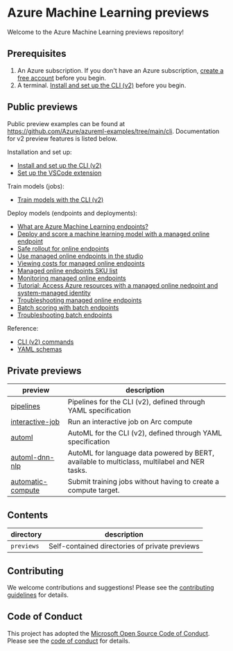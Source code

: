 # Azure Machine Learning previews

Welcome to the Azure Machine Learning previews repository!

## Prerequisites

1. An Azure subscription. If you don't have an Azure subscription, [create a free account](https://aka.ms/AMLFree) before you begin.
2. A terminal. [Install and set up the CLI (v2)](https://docs.microsoft.com/azure/machine-learning/how-to-configure-cli) before you begin.

## Public previews

Public preview examples can be found at https://github.com/Azure/azureml-examples/tree/main/cli. Documentation for v2 preview features is listed below.

Installation and set up:

- [Install and set up the CLI (v2)](https://docs.microsoft.com/azure/machine-learning/how-to-configure-cli)
- [Set up the VSCode extension](https://docs.microsoft.com/azure/machine-learning/how-to-setup-vs-code)

Train models (jobs):

- [Train models with the CLI (v2)](https://docs.microsoft.com/azure/machine-learning/how-to-train-cli) 

Deploy models (endpoints and deployments):

- [What are Azure Machine Learning endpoints?](https://docs.microsoft.com/azure/machine-learning/concept-endpoints)
- [Deploy and score a machine learning model with a managed online endpoint](https://docs.microsoft.com/azure/machine-learning/how-to-deploy-managed-online-endpoints)
- [Safe rollout for online endpoints](https://docs.microsoft.com/azure/machine-learning/how-to-safely-rollout-managed-endpoints)
- [Use managed online endpoints in the studio](https://docs.microsoft.com/azure/machine-learning/how-to-use-managed-online-endpoint-studio) 
- [Viewing costs for managed online endpoints](https://docs.microsoft.com/azure/machine-learning/how-to-view-online-endpoints-costs)
- [Managed online endpoints SKU list](https://docs.microsoft.com/azure/machine-learning/reference-managed-online-endpoints-vm-sku-list) 
- [Monitoring managed online endpoints](https://docs.microsoft.com/azure/machine-learning/how-to-monitor-online-endpoints)
- [Tutorial: Access Azure resources with a managed online nedpoint and system-managed identity](https://docs.microsoft.com/azure/machine-learning/tutorial-deploy-managed-endpoints-using-system-managed-identity)
- [Troubleshooting managed online endpoints](https://docs.microsoft.com/azure/machine-learning/how-to-troubleshoot-managed-online-endpoints)
- [Batch scoring with batch endpoints](https://docs.microsoft.com/azure/machine-learning/how-to-use-batch-endpoint)
- [Troubleshooting batch endpoints](https://docs.microsoft.com/azure/machine-learning/how-to-troubleshoot-batch-endpoints)

Reference:

- [CLI (v2) commands](https://docs.microsoft.com/cli/azure/ml?view=azure-cli-latest)
- [YAML schemas](https://docs.microsoft.com/azure/machine-learning/reference-yaml-overview)

## Private previews

**preview**|**description**
-|-
[pipelines](previews/pipelines)|Pipelines for the CLI (v2), defined through YAML specification
[interactive-job](previews/interactive-job)|Run an interactive job on Arc compute
[automl](https://github.com/Azure/AutoML-vNext-Preview)|AutoML for the CLI (v2), defined through YAML specification
[automl-dnn-nlp](previews/automl-dnn-nlp)|AutoML for language data powered by BERT, available to multiclass, multilabel and NER tasks.
[automatic-compute](previews/automatic-compute)|Submit training jobs without having to create a compute target.

## Contents

directory|description
-|-
`previews`|Self-contained directories of private previews

## Contributing

We welcome contributions and suggestions! Please see the [contributing guidelines](CONTRIBUTING.md) for details.

## Code of Conduct

This project has adopted the [Microsoft Open Source Code of Conduct](https://opensource.microsoft.com/codeofconduct/). Please see the [code of conduct](CODE_OF_CONDUCT.md) for details.
